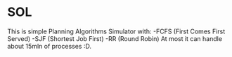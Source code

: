 # SOL
This is simple Planning Algorithms Simulator with:
-FCFS (First Comes First Served)
-SJF (Shortest Job First)
-RR (Round Robin)
At most it can handle about 15mln of processes :D.

